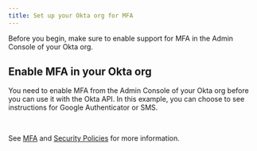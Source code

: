 ```yaml
---
title: Set up your Okta org for MFA
---
```


Before you begin, make sure to enable support for MFA in the Admin Console of your Okta org.

## Enable MFA in your Okta org

You need to enable MFA from the Admin Console of your Okta org before you can use it with the Okta API. In this example, you can choose to see instructions for Google Authenticator or SMS.

<StackSnippet snippet="enablemfa" />

<br/>

See [MFA](https://help.okta.com/en/prod/okta_help_CSH.htm#ext_MFA) and [Security Policies](https://help.okta.com/en/prod/okta_help_CSH.htm#Security_Policies) for more information.

<NextSectionLink/>
